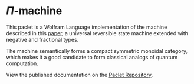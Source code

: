 # $\Pi$-machine

This paclet is a Wolfram Language implementation of the machine described in this [paper](https://dl.acm.org/doi/abs/10.1145/3434290), a universal reversible state machine extended with negative and fractional types.

The machine semantically forms a compact symmetric monoidal category, which makes it a good candidate to form classical analogs of quantum computation.

View the published documentation on the [Paclet Repository](https://resources.wolframcloud.com/PacletRepository/resources/WolframInstitute/PiMachine/).